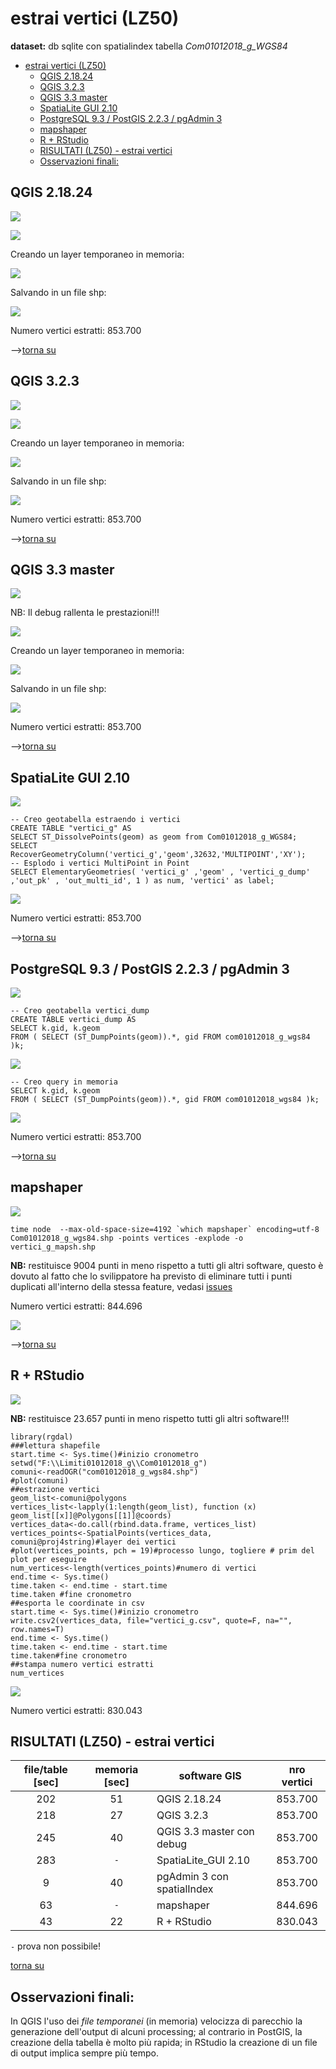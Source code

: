 # estrai vertici (LZ50)

**dataset:** db sqlite con spatialindex tabella _Com01012018_g_WGS84_

<!-- TOC -->

- [estrai vertici (LZ50)](#estrai-vertici-lz50)
    - [QGIS 2.18.24](#qgis-21824)
    - [QGIS 3.2.3](#qgis-323)
    - [QGIS 3.3 master](#qgis-33-master)
    - [SpatiaLite GUI 2.10](#spatialite-gui-210)
    - [PostgreSQL 9.3 / PostGIS 2.2.3 / pgAdmin 3](#postgresql-93--postgis-223--pgadmin-3)
    - [mapshaper](#mapshaper)
    - [R + RStudio](#r--rstudio)
    - [RISULTATI (LZ50) - estrai vertici](#risultati-lz50---estrai-vertici)
    - [Osservazioni finali:](#osservazioni-finali)

<!-- /TOC -->

## QGIS 2.18.24

![](../img/qgis21824_info.png)

![](../img/estrai_v/qgis21824_01.png)

Creando un layer temporaneo in memoria:

![](../img/estrai_v/qgis21824_02.png)

Salvando in un file shp:

![](../img/estrai_v/qgis21824_03.png)

Numero vertici estratti: 853.700

-->[torna su](#estrai-vertici-lz50)

## QGIS 3.2.3

![](../img/qgis323_info.png)

![](../img/estrai_v/qgis323_01.png)

Creando un layer temporaneo in memoria:

![](../img/estrai_v/qgis323_03.png)

Salvando in un file shp:

![](../img/estrai_v/qgis323_02.png)

Numero vertici estratti: 853.700

-->[torna su](#estrai-vertici-lz50)

## QGIS 3.3 master

![](../img/qgis33_master_info.png)

NB: Il debug rallenta le prestazioni!!!

![](../img/estrai_v/qgis330_01.png)

Creando un layer temporaneo in memoria:

![](../img/estrai_v/qgis330_03.png)

Salvando in un file shp:

![](../img/estrai_v/qgis330_02.png)

Numero vertici estratti: 853.700

-->[torna su](#estrai-vertici-lz50)

## SpatiaLite GUI 2.10

![](../img/spatialite_gui_210_info.png)

```
-- Creo geotabella estraendo i vertici
CREATE TABLE "vertici_g" AS
SELECT ST_DissolvePoints(geom) as geom from Com01012018_g_WGS84;
SELECT RecoverGeometryColumn('vertici_g','geom',32632,'MULTIPOINT','XY');
-- Esplodo i vertici MultiPoint in Point
SELECT ElementaryGeometries( 'vertici_g' ,'geom' , 'vertici_g_dump' ,'out_pk' , 'out_multi_id', 1 ) as num, 'vertici' as label;
```
![](../img/estrai_v/sl_210_01.png)

Numero vertici estratti: 853.700

-->[torna su](#estrai-vertici-lz50)

## PostgreSQL 9.3 / PostGIS 2.2.3 / pgAdmin 3

![](../img/pgAmin3_info.png)

```
-- Creo geotabella vertici_dump
CREATE TABLE vertici_dump AS
SELECT k.gid, k.geom  
FROM ( SELECT (ST_DumpPoints(geom)).*, gid FROM com01012018_g_wgs84 )k;
```
![](../img/estrai_v/pg_223_01.png)

```
-- Creo query in memoria
SELECT k.gid, k.geom  
FROM ( SELECT (ST_DumpPoints(geom)).*, gid FROM com01012018_wgs84 )k;
```

![](../img/estrai_v/pg_223_02.png)

Numero vertici estratti: 853.700

-->[torna su](#estrai-vertici-lz50)

## mapshaper

![](../img/mapshaper_info.png)

```
time node  --max-old-space-size=4192 `which mapshaper` encoding=utf-8 Com01012018_g_wgs84.shp -points vertices -explode -o vertici_g_mapsh.shp
```

**NB:** restituisce 9004 punti in meno rispetto a tutti gli altri software, questo è dovuto al fatto che lo svilippatore ha previsto di eliminare tutti i punti duplicati all'interno della stessa feature, vedasi [issues](https://github.com/mbloch/mapshaper/issues/307)

Numero vertici estratti: 844.696

![](../img/estrai_v/mapshaper_01.png)

-->[torna su](#estrai-vertici-lz50)

## R + RStudio

![](../img/rstudio_info.png)

**NB:** restituisce 23.657 punti in meno rispetto tutti gli altri software!!!

```
library(rgdal)
###lettura shapefile
start.time <- Sys.time()#inizio cronometro
setwd("F:\\Limiti01012018_g\\Com01012018_g")
comuni<-readOGR("com01012018_g_wgs84.shp")
#plot(comuni)
##estrazione vertici
geom_list<-comuni@polygons
vertices_list<-lapply(1:length(geom_list), function (x) geom_list[[x]]@Polygons[[1]]@coords)
vertices_data<-do.call(rbind.data.frame, vertices_list)
vertices_points<-SpatialPoints(vertices_data, comuni@proj4string)#layer dei vertici
#plot(vertices_points, pch = 19)#processo lungo, togliere # prim del plot per eseguire
num_vertices<-length(vertices_points)#numero di vertici
end.time <- Sys.time()
time.taken <- end.time - start.time
time.taken #fine cronometro
##esporta le coordinate in csv
start.time <- Sys.time()#inizio cronometro
write.csv2(vertices_data, file="vertici_g.csv", quote=F, na="", row.names=T)
end.time <- Sys.time()
time.taken <- end.time - start.time
time.taken#fine cronometro
##stampa numero vertici estratti
num_vertices
```
![](../img/estrai_v/rstudio_01.png)

Numero vertici estratti: 830.043

## RISULTATI (LZ50) - estrai vertici

file/table [sec]|memoria [sec]|software GIS       | nro vertici
:---------:|:---------:|--------------------------|:-----------:
202        |   51      |QGIS 2.18.24              | 853.700
218        |   27      |QGIS 3.2.3                | 853.700
245        |   40      |QGIS 3.3 master con debug | 853.700
283        |   `-`     |SpatiaLite_GUI 2.10       | 853.700
9          |   40      |pgAdmin 3 con spatialIndex| 853.700
63         |   `-`     |mapshaper                 | 844.696
43         |   22      |R + RStudio               | 830.043

`-` prova non possibile! 

[torna su](#estrai-vertici-lz50)

## Osservazioni finali:

In QGIS l'uso dei _file temporanei_ (in memoria) velocizza di parecchio la generazione dell'output di alcuni processing; al contrario in PostGIS, la creazione della tabella è molto più rapida; in RStudio la creazione di un file di output implica sempre più tempo.